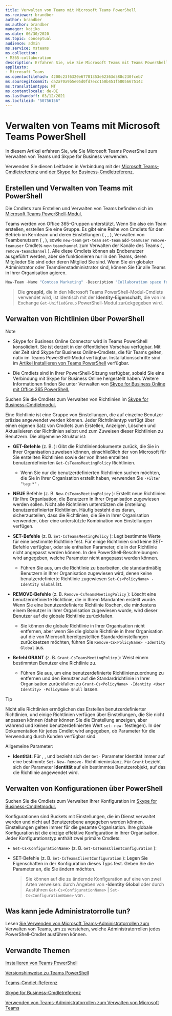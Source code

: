 ```yaml
---
title: Verwalten von Teams mit Microsoft Teams PowerShell
ms.reviewer: brandber
author: brandber
ms.author: brandber
manager: kojiko
ms.date: 06/30/2020
ms.topic: conceptual
audience: admin
ms.service: msteams
ms.collection:
- M365-collaboration
description: Erfahren Sie, wie Sie Microsoft Teams mit Teams PowerShell verwalten.
appliesto:
- Microsoft Teams
ms.openlocfilehash: 4200c23f6320e67781353e62363d588c230fceb7
ms.sourcegitcommit: da2a70a9b5e05d0fd7ecc150b451f5805667514c
ms.translationtype: MT
ms.contentlocale: de-DE
ms.lasthandoff: 03/12/2021
ms.locfileid: "50756156"
---
```

# <a name="manage-teams-with-microsoft-teams-powershell"></a>Verwalten von Teams mit Microsoft Teams PowerShell

In diesem Artikel erfahren Sie, wie Sie Microsoft Teams PowerShell zum Verwalten von Teams und Skype for Business verwenden. 

Verwenden Sie diesen Leitfaden in Verbindung mit der [Microsoft Teams-Cmdletreferenz](https://docs.microsoft.com/powershell/teams/?view=teams-ps) und [der Skype for Business-Cmdletreferenz.](https://docs.microsoft.com/powershell/skype/intro?view=skype-ps)

## <a name="create-and-manage-teams-using-powershell"></a>Erstellen und Verwalten von Teams mit PowerShell

Die Cmdlets zum Erstellen und Verwalten von Teams befinden sich im [Microsoft Teams PowerShell-Modul.](https://www.powershellgallery.com/packages/MicrosoftTeams/)

Teams werden von Office 365-Gruppen unterstützt. Wenn Sie also ein Team erstellen, erstellen Sie eine Gruppe. Es gibt eine Reihe von Cmdlets für den Betrieb im Kernteam und deren Einstellungen ( , , ), Verwalten von Teambenutzern ( , ), sowie ``new-team`` ``get-team``  ``set-team`` ``add-teamuser`` ``remove-teamuser`` Cmdlets ``new-teamchannel`` zum Verwalten der Kanäle des Teams ( , ``remove-teamchannel`` ). Alle diese Cmdlets können als Endbenutzer ausgeführt werden, aber sie funktionieren nur in den Teams, deren Mitglieder Sie sind oder deren Mitglied Sie sind. Wenn Sie ein globaler Administrator oder Teamdienstadministrator sind, können Sie für alle Teams in Ihrer Organisation agieren.

```powershell
New-Team -Name "Contoso Marketing" -Description "Collaboration space for Contoso's Marketing department"
```

> Die **groupId,** die in den Microsoft Teams PowerShell-Modul-Cmdlets verwendet wird, ist identisch mit der **Identity-Eigenschaft,** die von im Exchange ``Get-UnifiedGroup`` PowerShell-Modul zurückgegeben wird.

## <a name="manage-policies-via-powershell"></a>Verwalten von Richtlinien über PowerShell

> [!NOTE]
> - Skype for Business Online Connector wird in Teams PowerShell konsolidiert. Sie ist derzeit in der öffentlichen Vorschau verfügbar. Mit der Zeit sind Skype for Business Online-Cmdlets, die für Teams gelten, nativ im Teams PowerShell-Modul verfügbar. Installationsschritte sind im [Artikel Installieren von Teams PowerShell](teams-powershell-install.md) verfügbar.
>
> - Die Cmdlets sind in Ihrer PowerShell-Sitzung verfügbar, sobald Sie eine Verbindung mit Skype for Business Online hergestellt haben. Weitere Informationen finden Sie unter Verwalten von [Skype for Business Online mit Office 365 PowerShell.](https://docs.microsoft.com/office365/enterprise/powershell/manage-skype-for-business-online-with-office-365-powershell)

Suchen Sie die Cmdlets zum Verwalten von Richtlinien im [Skype for Business-Cmdletmodul.](https://docs.microsoft.com/microsoft-365/enterprise/manage-skype-for-business-online-with-microsoft-365-powershell)

Eine Richtlinie ist eine Gruppe von Einstellungen, die auf einzelne Benutzer präzise angewendet werden können. Jeder Richtlinientyp verfügt über einen eigenen Satz von Cmdlets zum Erstellen, Anzeigen, Löschen und Aktualisieren der Richtlinien selbst und zum Zuweisen dieser Richtlinien zu Benutzern. Die allgemeine Struktur ist:

- **GET-Befehle** (z. B. ): Gibt die Richtliniendokumente zurück, die Sie in Ihrer Organisation zuweisen können, einschließlich der von Microsoft für Sie erstellten Richtlinien sowie der von Ihnen erstellten benutzerdefinierten ``Get-CsTeamsMeetingPolicy`` Richtlinien.
   - Wenn Sie nur die benutzerdefinierten Richtlinien suchen möchten, die Sie in Ihrer Organisation erstellt haben, verwenden Sie ``-Filter "tag:*"`` .

- **NEUE** Befehle (z. B. ``New-CsTeamsMeetingPolicy`` ): Erstellt neue Richtlinien für Ihre Organisation, die Benutzern in Ihrer Organisation zugewiesen werden sollen. Nicht alle Richtlinien unterstützen die Erstellung benutzerdefinierter Richtlinien. Häufig besteht dies daran, sicherzustellen, dass die Richtlinien, die Sie in Ihrer Organisation verwenden, über eine unterstützte Kombination von Einstellungen verfügen.

- **SET-Befehle** (z. B. ``Set-CsTeamsMeetingPolicy`` ): Legt bestimmte Werte für eine bestimmte Richtlinie fest. Für einige Richtlinien sind keine SET-Befehle verfügbar, oder sie enthalten Parameter, die in der Richtlinie nicht angepasst werden können. In den PowerShell-Beschreibungen wird angegeben, welche Parameter nicht angepasst werden können. 
   - Führen Sie aus, um die Richtlinie zu bearbeiten, die standardmäßig Benutzern in Ihrer Organisation zugewiesen wird, denen keine benutzerdefinierte Richtlinie zugewiesen ``Set-Cs<PolicyName> -Identity Global`` ist.

- **REMOVE-Befehle** (z. B. ``Remove-CsTeamsMeetingPolicy`` ): Löscht eine benutzerdefinierte Richtlinie, die in Ihrem Mandanten erstellt wurde. Wenn Sie eine benutzerdefinierte Richtlinie löschen, die mindestens einem Benutzer in Ihrer Organisation zugewiesen wurde, wird dieser Benutzer auf die globale Richtlinie zurückfallen.
   - Sie können die globale Richtlinie in Ihrer Organisation nicht entfernen, aber wenn Sie die globale Richtlinie in Ihrer Organisation auf die von Microsoft bereitgestellten Standardeinstellungen zurücksetzen möchten, führen Sie ``Remove-Cs<PolicyName> -Identity Global`` aus.

- **Befehl GRANT** (z. B. ``Grant-CsTeamsMeetingPolicy`` ): Weist einem bestimmten Benutzer eine Richtlinie zu.
   - Führen Sie aus, um eine benutzerdefinierte Richtlinienzuordnung zu entfernen und den Benutzer auf die Standardrichtlinie in Ihrer Organisation zurückfallen zu ``Grant-Cs<PolicyName> -Identity <User Identity> -PolicyName $null`` lassen.

> [!TIP]
> Nicht alle Richtlinien ermöglichen das Erstellen benutzerdefinierter Richtlinien, und einige Richtlinien verfügen über Einstellungen, die Sie nicht anpassen können (daher können Sie die Einstellung anzeigen, aber während und keinen benutzerdefinierten Wert ``set-`` ``new-`` festlegen). In der Dokumentation für jedes Cmdlet wird angegeben, ob Parameter für die Verwendung durch Kunden verfügbar sind.

Allgemeine Parameter:

- **Identität:** Für , , und bezieht sich der ``Get-`` Parameter Identität immer auf eine bestimmte ``Set-`` ``New-`` ``Remove-`` Richtlinieninstanz.  Für ``Grant`` bezieht sich der Parameter **Identität** auf ein bestimmtes Benutzerobjekt, auf das die Richtlinie angewendet wird.

## <a name="manage-configurations-via-powershell"></a>Verwalten von Konfigurationen über PowerShell

Suchen Sie die Cmdlets zum Verwalten Ihrer Konfiguration im [Skype for Business-Cmdletmodul.](https://docs.microsoft.com/microsoft-365/enterprise/manage-skype-for-business-online-with-microsoft-365-powershell)

Konfigurationen sind Buckets mit Einstellungen, die im Dienst verwaltet werden und nicht auf Benutzerebene angegeben werden können. Einstellungen gelten immer für die gesamte Organisation. Ihre globale Konfiguration ist die einzige effektive Konfiguration in Ihrer Organisation. Jeder Konfigurationstyp enthält zwei primäre Cmdlets:

- ``Get-Cs<ConfigurationName>`` (z. B. ``Get-CsTeamsClientConfiguration`` ):

- SET-Befehle (z. B. ``Set-CsTeamsClientConfiguration`` ): Legen Sie Eigenschaften in der Konfiguration dieses Typs fest. Geben Sie die Parameter an, die Sie ändern möchten.
   > Sie können auf die zu ändernde Konfiguration auf eine von zwei Arten verweisen: durch Angeben von -**Identity Global** oder durch Ausführen ``Get-Cs<ConfigurationName>``  |  ``Set-Cs<ConfigurationName>`` von .

## <a name="what-can-each-admin-role-do"></a>Was kann jede Administratorrolle tun?

Lesen [Sie Verwenden von Microsoft Teams-Administratorrollen zum](using-admin-roles.md) Verwalten von Teams, um zu verstehen, welche Administratorrollen jedes PowerShell-Cmdlet ausführen können.

## <a name="related-topics"></a>Verwandte Themen

[Installieren von Teams PowerShell](teams-powershell-install.md)

[Versionshinweise zu Teams PowerShell](teams-powershell-release-notes.md)

[Teams-Cmdlet-Referenz](https://docs.microsoft.com/powershell/teams/?view=teams-ps)

[Skype for Business-Cmdletreferenz](https://docs.microsoft.com/powershell/skype/intro?view=skype-ps)

[Verwenden von Teams-Administratorrollen zum Verwalten von Microsoft Teams](using-admin-roles.md)
